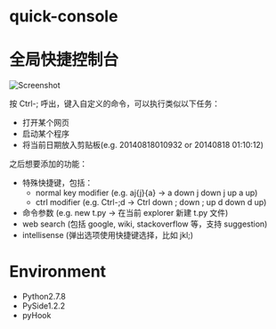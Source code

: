 quick-console
=============
# 全局快捷控制台

![Screenshot](https://raw.githubusercontent.com/fans656/image-hosting/master/20140819201216.png)

按 Ctrl-; 呼出，键入自定义的命令，可以执行类似以下任务：
- 打开某个网页
- 启动某个程序
- 将当前日期放入剪贴板(e.g. 20140818010932 or 20140818 01:10:12)

之后想要添加的功能：
- 特殊快捷键，包括：
  - normal key modifier (e.g. aj{j}{a} -> a down j down j up a up)
  - ctrl modifier (e.g. Ctrl-;d -> Ctrl down ; down ; up d down d up)
- 命令参数 (e.g. new t.py -> 在当前 explorer 新建 t.py 文件)
- web search (包括 google, wiki, stackoverflow 等，支持 suggestion)
- intellisense (弹出选项使用快捷键选择，比如 jkl;)

# Environment
- Python2.7.8
- PySide1.2.2
- pyHook
